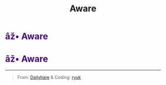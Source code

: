 ﻿---
lang: en-US
title: Aware
prev: Avenger
next: Bloodthirst
---
# <font color=#4B0082>âž• <b>Aware</b></font> <Badge text="Mixed" type="tip" vertical="middle"/>
# <font color=#4B0082>âž• <b>Aware</b></font> <Badge text="Mixed" type="tip" vertical="middle"/>
---

> From: [Dailyhare](#) & Coding: [ryuk](#)

